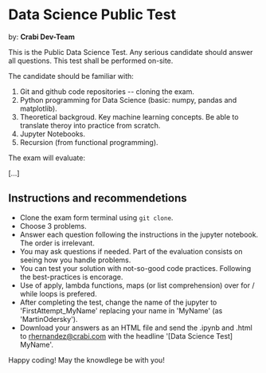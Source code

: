 # Data Science Public Test

by: **Crabi Dev-Team** 

This is the Public Data Science Test. Any serious candidate should answer all questions. This test shall be performed on-site. 


The candidate should be familiar with:
1. Git and github code repositories -- cloning the exam. 
2. Python programming for Data Science (basic: numpy, pandas and matplotlib).
3. Theoretical backgroud. Key machine learning concepts. Be able to translate theroy into practice from scratch. 
4. Jupyter Notebooks. 
5. Recursion (from functional programming). 

The exam will evaluate:

[...]

## Instructions and recommendetions 

* Clone the exam form terminal using  `git clone`.
* Choose 3 problems. 
* Answer each question following the instructions in the jupyter notebook. The order is irrelevant.  
* You may ask questions if needed. Part of the evaluation consists on seeing how you handle problems. 
* You can test your solution with not-so-good code practices. Following the best-practices is encorage. 
* Use of apply, lambda functions, maps (or list comprehension) over for / while loops is prefered. 
* After completing the test, change the name of the jupyter to 'FirstAttempt_MyName' replacing your name in 'MyName' (as 'MartinOdersky').
* Download your answers as an HTML file and send the .ipynb and .html to rhernandez@crabi.com with the headline '[Data Science Test] MyName'. 



Happy coding! May the knowdlege be with you! 
